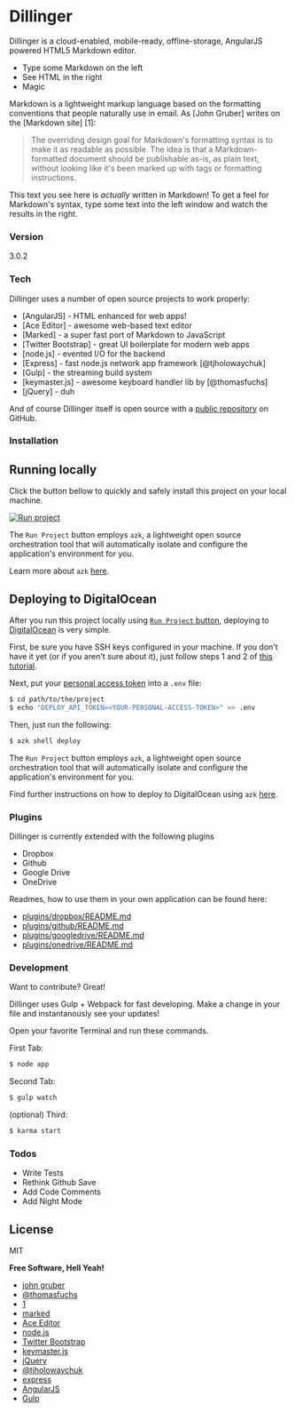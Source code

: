 # Dillinger

Dillinger is a cloud-enabled, mobile-ready, offline-storage, AngularJS powered HTML5 Markdown editor.

  - Type some Markdown on the left
  - See HTML in the right
  - Magic

Markdown is a lightweight markup language based on the formatting conventions that people naturally use in email.  As [John Gruber] writes on the [Markdown site] [1]:

> The overriding design goal for Markdown's
> formatting syntax is to make it as readable
> as possible. The idea is that a
> Markdown-formatted document should be
> publishable as-is, as plain text, without
> looking like it's been marked up with tags
> or formatting instructions.

This text you see here is *actually* written in Markdown! To get a feel for Markdown's syntax, type some text into the left window and watch the results in the right.

### Version
3.0.2

### Tech

Dillinger uses a number of open source projects to work properly:

* [AngularJS] - HTML enhanced for web apps!
* [Ace Editor] - awesome web-based text editor
* [Marked] - a super fast port of Markdown to JavaScript
* [Twitter Bootstrap] - great UI boilerplate for modern web apps
* [node.js] - evented I/O for the backend
* [Express] - fast node.js network app framework [@tjholowaychuk]
* [Gulp] - the streaming build system
* [keymaster.js] - awesome keyboard handler lib by [@thomasfuchs]
* [jQuery] - duh

And of course Dillinger itself is open source with a [public repository](https://github.com/joemccann/dillinger) on GitHub.

### Installation

## Running locally

Click the button bellow to quickly and safely install this project on your local machine.

[![Run project](https://s3-sa-east-1.amazonaws.com/assets.azk.io/run-project.png)](http://run.azk.io/start/?repo=azk-button/dillinger&ref=azkfile)

The `Run Project` button employs `azk`, a lightweight open source orchestration tool that will automatically isolate and configure the application's environment for you.

Learn more about `azk` [here](Azkfile.md).

## Deploying to DigitalOcean

After you run this project locally using [`Run Project` button](#running-locally), deploying to [DigitalOcean](http://digitalocean.com/) is very simple.

First, be sure you have SSH keys configured in your machine. If you don't have it yet (or if you aren't sure about it), just follow steps 1 and 2 of [this tutorial](https://help.github.com/articles/generating-ssh-keys/).

Next, put your [personal access token](https://cloud.digitalocean.com/settings/applications) into a `.env` file:

```bash
$ cd path/to/the/project
$ echo "DEPLOY_API_TOKEN=<YOUR-PERSONAL-ACCESS-TOKEN>" >> .env
```

Then, just run the following:

```bash
$ azk shell deploy
```

The `Run Project` button employs `azk`, a lightweight open source orchestration tool that will automatically isolate and configure the application's environment for you.

Find further instructions on how to deploy to DigitalOcean using `azk` [here](http://docs.azk.io/en/deploy/README.html).

### Plugins

Dillinger is currently extended with the following plugins

* Dropbox
* Github
* Google Drive
* OneDrive

Readmes, how to use them in your own application can be found here:

* [plugins/dropbox/README.md](https://github.com/joemccann/dillinger/tree/master/plugins/dropbox/README.md)
* [plugins/github/README.md](https://github.com/joemccann/dillinger/tree/master/plugins/github/README.md)
* [plugins/googledrive/README.md](https://github.com/joemccann/dillinger/tree/master/plugins/googledrive/README.md)
* [plugins/onedrive/README.md](https://github.com/joemccann/dillinger/tree/master/plugins/onedrive/README.md)

### Development

Want to contribute? Great!

Dillinger uses Gulp + Webpack for fast developing.
Make a change in your file and instantanously see your updates!

Open your favorite Terminal and run these commands.

First Tab:
```sh
$ node app
```

Second Tab:
```sh
$ gulp watch
```

(optional) Third:
```sh
$ karma start
```

### Todos

 - Write Tests
 - Rethink Github Save
 - Add Code Comments
 - Add Night Mode

License
----

MIT


**Free Software, Hell Yeah!**

- [john gruber](http://daringfireball.net)
- [@thomasfuchs](http://twitter.com/thomasfuchs)
- [1](http://daringfireball.net/projects/markdown/)
- [marked](https://github.com/chjj/marked)
- [Ace Editor](http://ace.ajax.org)
- [node.js](http://nodejs.org)
- [Twitter Bootstrap](http://twitter.github.com/bootstrap/)
- [keymaster.js](https://github.com/madrobby/keymaster)
- [jQuery](http://jquery.com)
- [@tjholowaychuk](http://twitter.com/tjholowaychuk)
- [express](http://expressjs.com)
- [AngularJS](http://angularjs.org)
- [Gulp](http://gulpjs.com)
